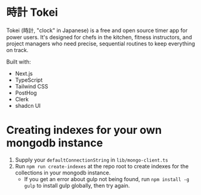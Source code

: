 # 時計 Tokei

Tokei (時計, "clock" in Japanese) is a free and open source timer app for power users. It's designed for chefs in the kitchen, fitness instructors, and project managers who need precise, sequential routines to keep everything on track.

Built with:

- Next.js
- TypeScript
- Tailwind CSS
- PostHog
- Clerk
- shadcn UI

# Creating indexes for your own mongodb instance

1. Supply your `defaultConnectionString` in `lib/mongo-client.ts`
1. Run `npm run create-indexes` at the repo root to create indexes for the collections in your mongodb instance.
   - If you get an error about gulp not being found, run `npm install -g gulp` to install gulp globally, then try again.
